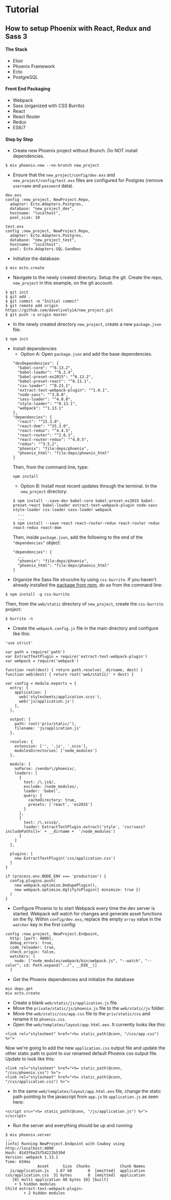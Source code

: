 # Tutorial

## How to setup Phoenix with React, Redux and Sass 3

#### The Stack

  * Elixir
  * Phoenix Framework
  * Ecto
  * PostgreSQL

#### Front End Packaging

  * Webpack
  * Sass (organized with CSS Burrito)
  * React
  * React Router
  * Redux
  * ES6/7

#### Step by Step

* Create new Phoenix project without Brunch. Do NOT install dependencies.
```
$ mix phoenix.new --no-brunch new_project
```
* Ensure that the `new_project/config/dev.exs` and `new_project/config/test.exs` files are configured for Postgres (remove `username` and `password` data).
```
dev.exs
config :new_project, NewProject.Repo,
  adapter: Ecto.Adapters.Postgres,
  database: "new_project_dev",
  hostname: "localhost",
  pool_size: 10
```
```
test.exs
config :new_project, NewProject.Repo,
  adapter: Ecto.Adapters.Postgres,
  database: "new_project_test",
  hostname: "localhost",
  pool: Ecto.Adapters.SQL.Sandbox
```
* Initialize the database:
```
$ mix ecto.create
```
* Navigate to the newly created directory.  Setup the git. Create the repo, `new_project` in this example, on the git account.
```
$ git init
$ git add .
$ git commit -m "Initial commit"
$ git remote add origin https://github.com/davelively14/new_project.git
$ git push -u origin master
```
* In the newly created directory `new_project`, create a new `package.json` file:
```
$ npm init
```
* Install dependencies
  * Option A: Open `package.json` and add the base dependencies.
  ```
  "devDependencies": {
    "babel-core": "^6.13.2",
    "babel-loader": "^6.2.4",
    "babel-preset-es2015": "^6.13.2",
    "babel-preset-react": "^6.11.1",
    "css-loader": "^0.23.1",
    "extract-text-webpack-plugin": "^1.0.1",
    "node-sass": "^3.8.0",
    "sass-loader": "^4.0.0",
    "style-loader": "^0.13.1",
    "webpack": "^1.13.1"
  },
  "dependencies": {
    "react": "^15.3.0",
    "react-dom": "^15.3.0",
    "react-redux": "^4.4.5",
    "react-router": "^2.6.1",
    "react-router-redux": "^4.0.5",
    "redux": "^3.5.2",
    "phoenix": "file:deps/phoenix",
    "phoenix_html": "file:deps/phoenix_html"
  }
  ```
    Then, from the command line, type:
  ```
  npm install
  ```
  * Option B: Install most recent updates through the terminal. In the `new_project` directory:
  ```
  $ npm install --save-dev babel-core babel-preset-es2015 babel-preset-react babel-loader extract-text-webpack-plugin node-sass style-loader css-loader sass-loader webpack
    ...
    ...
  $ npm install --save react react-router-redux react-router redux react-redux react-dom
  ```
    Then, inside `package.json`, add the following to the end of the `"dependencies"` object:
  ```
  "dependencies": {
    ...
    "phoenix": "file:deps/phoenix",
    "phoenix_html": "file:deps/phoenix_html"
  }
  ```
* Organize the Sass file strucutre by using `css-burrito`. If you haven't already installed the [package from npm](), do so from the command line:
```
$ npm install -g css-burrito
```
Then, from the `web/static` directory of `new_project`, create the `css-burrito` project:
```
$ burrito -n
```
* Create the `webpack.config.js` file in the main directory and configure like this:
```
'use strict'

var path = require('path')
var ExtractTextPlugin = require('extract-text-webpack-plugin')
var webpack = require('webpack')

function root(dest) { return path.resolve(__dirname, dest) }
function web(dest) { return root('web/static/' + dest) }

var config = module.exports = {
  entry: {
    application: [
      web('stylesheets/application.scss'),
      web('js/application.js')
    ],
  },

  output: {
    path: root('priv/static/'),
    filename: 'js/application.js'
  },

  resolve: {
    extension: ['', '.js', '.scss'],
    modulesDirectories: ['node_modules']
  },

  module: {
    noParse: /vendor\/phoenix/,
    loaders: [
      {
        test: /\.js$/,
        exclude: /node_modules/,
        loader: 'babel',
        query: {
          cacheDirectory: true,
          presets: ['react', 'es2015']
        }
      },
      {
        test: /\.scss$/,
        loader: ExtractTextPlugin.extract('style', 'css!sass?includePaths[]=' + __dirname +  '/node_modules')
      }
    ]
  },

  plugins: [
    new ExtractTextPlugin('css/application.css')
  ]
}

if (process.env.NODE_ENV === 'production') {
  config.plugins.push(
    new webpack.optimize.DedupePlugin(),
    new webpack.optimize.UglifyJsPlugin({ minimize: true })
  )
}
```
* Configure Phoenix to to start Webpack every time the dev server is started. Webpack will watch for changes and generate asset functions on the fly. Within `config/dev.exs`, replace the empty `array` value in the `watcher` key in the first config:
```
config :new_project, NewProject.Endpoint,
  http: [port: 4000],
  debug_errors: true,
  code_reloader: true,
  check_origin: false,
  watchers: [
    node: ["node_modules/webpack/bin/webpack.js", "--watch", "--color", cd: Path.expand("../", __DIR__)]
  ]
```
* Get the Phoenix dependencies and initialize the database
```
mix deps.get
mix ecto.create
```
* Create a blank `web/static/js/application.js` file.
* Move the `private/static/js/phoenix.js` file to the `web/static/js` folder.
* Move the `web/static/css/app.css` file to the `priv/static/css` and rename it to `phoenix.css`.
* Open the `web/templates/layout/app.html.eex`. It currently looks like this:
```
<link rel="stylesheet" href="<%= static_path(@conn, "/css/app.css") %>">
```
Now we're going to add the new `application.css` output file and update the other static path to point to our renamed default Phoenix css output file. Update to look like this:
```
<link rel="stylesheet" href="<%= static_path(@conn, "/css/phoenix.css") %>">
<link rel="stylesheet" href="<%= static_path(@conn, "/css/application.css") %>">
```
* In the same `web/templates/layout/app.html.eex` file, change the static path pointing to the javascript from `app.js` to `application.js` as seen here:
```
<script src="<%= static_path(@conn, "/js/application.js") %>"></script>
```
* Run the server and everything should be up and running:
```
$ mix phoenix.server
...
[info] Running NewProject.Endpoint with Cowboy using http://localhost:4000
Hash: 01d3f6e25f54222b539d
Version: webpack 1.13.1
Time: 634ms
              Asset      Size  Chunks             Chunk Names
  js/application.js   1.67 kB       0  [emitted]  application
css/application.css  31 bytes       0  [emitted]  application
   [0] multi application 40 bytes {0} [built]
    + 5 hidden modules
Child extract-text-webpack-plugin:
        + 2 hidden modules
```
